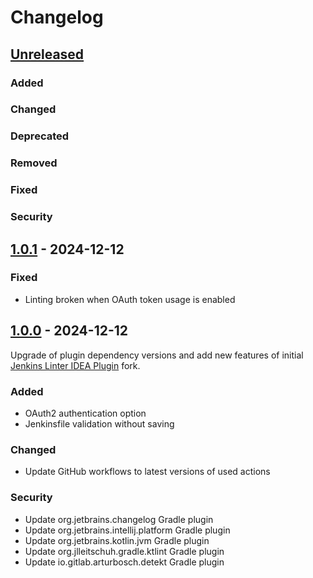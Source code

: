 # Changelog

## [Unreleased]

### Added

### Changed

### Deprecated

### Removed

### Fixed

### Security

## [1.0.1] - 2024-12-12

### Fixed

- Linting broken when OAuth token usage is enabled

## [1.0.0] - 2024-12-12

Upgrade of plugin dependency versions and add new features of initial [Jenkins Linter IDEA Plugin](https://github.com/MikeSafonov/jenkins-linter-idea-plugin) fork.

### Added

- OAuth2 authentication option
- Jenkinsfile validation without saving

### Changed

- Update GitHub workflows to latest versions of used actions

### Security

- Update org.jetbrains.changelog Gradle plugin
- Update org.jetbrains.intellij.platform Gradle plugin
- Update org.jetbrains.kotlin.jvm Gradle plugin
- Update org.jlleitschuh.gradle.ktlint Gradle plugin
- Update io.gitlab.arturbosch.detekt Gradle plugin

[Unreleased]: https://github.com/TobiasHorst/jenkins-linter-idea-plugin/compare/v1.0.1...HEAD
[1.0.1]: https://github.com/TobiasHorst/jenkins-linter-idea-plugin/compare/v1.0.0...v1.0.1
[1.0.0]: https://github.com/TobiasHorst/jenkins-linter-idea-plugin/commits/v1.0.0
